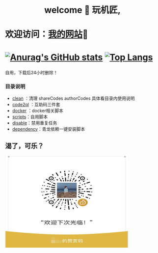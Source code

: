 # <h1 align="center"> welcome 👋 玩机匠,  </h1>
# <p>欢迎访问：[我的网站](https://www.funyhook.com/ "玩机匠")💖</p>
# [![Anurag's GitHub stats](https://github-readme-stats.vercel.app/api?username=funyhook)](https://github.com/funyhook/tuku/) [![Top Langs](https://github-readme-stats.vercel.app/api/top-langs/?username=funyhook)](https://github.com/funyhook/tuku/)
###
自用，下载后24小时删除！
### 目录说明
 - [clean](clean) ：清理 shareCodes authorCodes 具体看目录内使用说明
 - [code2ql](code2ql) ：互助码三件套
 - [docker](docker) ：docker相关脚本
 - [scripts](scripts)：自用脚本
 - [disable](disable)：禁用重复任务
 - [dependency](dependency)：青龙依赖一键安装脚本
## 渴了，可乐？
<img src="static/img/donate.png"  height="300" width="400">
